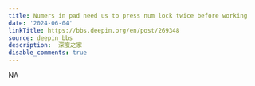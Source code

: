 ```yaml
---
title: Numers in pad need us to press num lock twice before working
date: '2024-06-04'
linkTitle: https://bbs.deepin.org/en/post/269348
source: deepin_bbs
description:  深度之家 
disable_comments: true
---
```

NA
